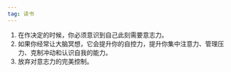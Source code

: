 ```yaml
---
tag: 读书
---
```




1. 在作决定的时候，你必须意识到自己此刻需要意志力。
2. 如果你经常让大脑冥想，它会提升你的自控力，提升你集中注意力、管理压力、克制冲动和认识自我的能力。
3. 放弃对意志力的完美控制。

